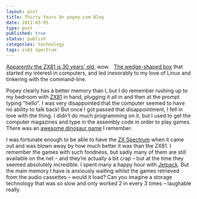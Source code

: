 ```yaml
--- 
layout: post 
title: Thirty Years On popey.com Blog
date: 2011-03-05
type: post 
published: true 
status: publish
categories: technology
tags: zx81 spectrum
---
```


[Apparently the ZX81 is 30 years' old](http://popey.com/blog/2011/03/05/thirty-years-on/), wow.  
[The wedge-shaped box](http://en.wikipedia.org/wiki/ZX81 "Read about the ZX81 on Wikipedia")
that started my interest in computers, and led inexorably to my love of
Linux and tinkering with the command-line.

Popey clearly has a better memory than I, but I do remember rushing up
to my bedroom with
[ZX81](http://en.wikipedia.org/wiki/ZX81 "Read about the ZX81 on Wikipedia")
in hand, plugging it all in and then at the prompt typing "hello". I was
very disappointed that the computer seemed to have no ability to talk
back! But once I got passed that disappointment, I fell in love with the
thing. I didn’t do much programming on it, but I used to get the
computer magazines and type in the assembly code in order to play games.
There was an [awesome dinosaur game](http://en.wikipedia.org/wiki/3D_Monster_Maze) I remember.

I was fortunate enough to be able to have the 
[ZX Spectrum](http://en.wikipedia.org/wiki/ZX_Spectrum "Read about the ZX Spectrum on Wikipedia")
when it came out and was blown away by how much better it was than the
ZX81. I remember the games with such fondness, but sadly many of them
are still available on the net – and they’re actually a bit crap – but
at the time they seemed absolutely incredible. I spent many a happy hour
with [Jetpack](http://en.wikipedia.org/wiki/Jetpac). But the main memory
I have is anxiously waiting whilst the games retrieved from the audio
cassettes – would it load? Can you imagine a storage technology that was
so slow and only worked 2 in every 3 times – laughable really.

